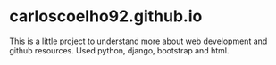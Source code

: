 # carloscoelho92.github.io

This is a little project to understand more about web development and github resources.
Used python, django, bootstrap and html.
